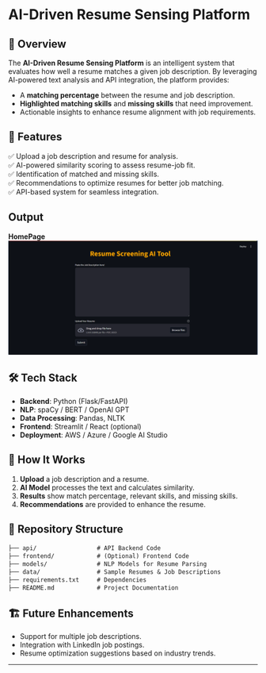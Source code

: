 # AI-Driven Resume Sensing Platform  

## 📌 Overview  
The **AI-Driven Resume Sensing Platform** is an intelligent system that evaluates how well a resume matches a given job description. By leveraging AI-powered text analysis and API integration, the platform provides:  
- A **matching percentage** between the resume and job description.  
- **Highlighted matching skills** and **missing skills** that need improvement.  
- Actionable insights to enhance resume alignment with job requirements.  

## 🚀 Features  
✅ Upload a job description and resume for analysis.  
✅ AI-powered similarity scoring to assess resume-job fit.  
✅ Identification of matched and missing skills.  
✅ Recommendations to optimize resumes for better job matching.  
✅ API-based system for seamless integration. 

## Output

**HomePage**
![Homepage](https://github.com/adityakishor1/AI-Driven-Resume-Sensing-Platform/blob/024cf29b1640f4adb62776dd88481cb8aee43f36/img/homepage.png)

## 🛠️ Tech Stack  
- **Backend**: Python (Flask/FastAPI)  
- **NLP**: spaCy / BERT / OpenAI GPT  
- **Data Processing**: Pandas, NLTK  
- **Frontend**: Streamlit / React (optional)  
- **Deployment**: AWS / Azure / Google AI Studio  

## 🔧 How It Works  
1. **Upload** a job description and a resume.  
2. **AI Model** processes the text and calculates similarity.  
3. **Results** show match percentage, relevant skills, and missing skills.  
4. **Recommendations** are provided to enhance the resume.  

## 📂 Repository Structure  
```
├── api/                 # API Backend Code  
├── frontend/            # (Optional) Frontend Code  
├── models/              # NLP Models for Resume Parsing  
├── data/                # Sample Resumes & Job Descriptions  
├── requirements.txt     # Dependencies  
├── README.md            # Project Documentation  
```

## 🏗️ Future Enhancements  
- Support for multiple job descriptions.  
- Integration with LinkedIn job postings.  
- Resume optimization suggestions based on industry trends.  

---
